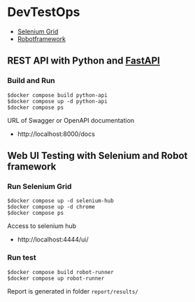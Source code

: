 # DevTestOps
* [Selenium Grid](https://github.com/SeleniumHQ/docker-selenium)
* [Robotframework](https://robotframework.org/)

## REST API with Python and [FastAPI](https://fastapi.tiangolo.com/)

### Build and Run
```
$docker compose build python-api
$docker compose up -d python-api
$docker compose ps
```

URL of Swagger or OpenAPI documentation
* http://localhost:8000/docs


## Web UI Testing with Selenium and Robot framework

### Run Selenium Grid
```
$docker compose up -d selenium-hub
$docker compose up -d chrome
$docker compose ps
```

Access to selenium hub
* http://localhost:4444/ui/

### Run test
```
$docker compose build robot-runner
$docker compose up robot-runner
```

Report is generated in folder `report/results/`